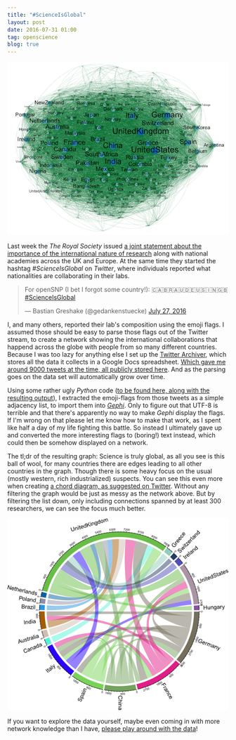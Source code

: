 ```yaml
---
title: "#ScienceIsGlobal"
layout: post
date: 2016-07-31 01:00
tag: openscience
blog: true
---
```


[![header](/assets/images/scienceisglobal_thumb.png)](/assets/images/scienceisglobal.png)

Last week the *The Royal Society* issued [a joint statement about the importance of the international nature of research](https://royalsociety.org/topics-policy/publications/2016/european-academies-statement-science-is-global/?utm_source=social_media&utm_medium=hootsuite&utm_campaign=standard) along with national academies across the UK and Europe. At the same time they started the hashtag *#ScienceIsGlobal* on *Twitter*, where individuals reported what nationalities are collaborating in their labs.

<blockquote class="twitter-tweet" data-lang="en"><p lang="en" dir="ltr">For openSNP (I bet I forgot some country!): 🇨🇦🇧🇷🇦🇺🇩🇪🇺🇸🇮🇳🇬🇧 <a href="https://twitter.com/hashtag/ScienceIsGlobal?src=hash">#ScienceIsGlobal</a></p>&mdash; Bastian Greshake (@gedankenstuecke) <a href="https://twitter.com/gedankenstuecke/status/758254940343140352">July 27, 2016</a></blockquote>
<script async src="//platform.twitter.com/widgets.js" charset="utf-8"></script>

I, and many others, reported their lab's composition using the emoji flags. I assumed those should be easy to parse those flags out of the Twitter stream, to create a network showing the international collaborations that happend across the globe with people from so many different countries. Because I was too lazy for anything else I set up the [Twitter Archiver](https://chrome.google.com/webstore/detail/twitter-archiver/pkanpfekacaojdncfgbjadedbggbbphi?hl=en), which stores all the data it collects in a Google Docs spreadsheet. [Which gave me around 9000 tweets at the time, all publicly stored here](https://docs.google.com/spreadsheets/d/1NRxvV0JP_eF98WUfbkpj1iMBlFEe25JGKGhblM6U3KQ/edit?usp=sharing). And as the parsing goes on the data set will automatically grow over time.

Using some rather ugly *Python* code ([to be found here, along with the resulting output](https://github.com/gedankenstuecke/scienceisglobal)), I extracted the emoji-flags from those tweets as a simple adjacency list, to import them into [*Gephi*](https://gephi.org). Only to figure out that UTF-8 is terrible and that there's apparently no way to make *Gephi* display the flags. If I'm wrong on that please let me know how to make that work, as I spent like half a day of my life fighting this battle. So instead I ultimately gave up and converted the more interesting flags to (boring!) text instead, which could then be somehow displayed on a network.

The tl;dr of the resulting graph: Science is truly global, as all you see is this ball of wool, for many countries there are edges leading to all other countries in the graph. Though there is some heavy focus on the usual (mostly western, rich industrialized) suspects. You can see this even more when creating [a chord diagram, as suggested on Twitter](https://twitter.com/hooklee75/status/759854149114527744). Without any filtering the graph would be just as messy as the network above. But by filtering the list down, only including connections spanned by at least 300 researchers, we can see the focus much better.

![chord diagram](/assets/images/scienceisglobal-chords.png)

If you want to explore the data yourself, maybe even coming in with more network knowledge than I have, [please play around with the data](https://github.com/gedankenstuecke/scienceisglobal)!
